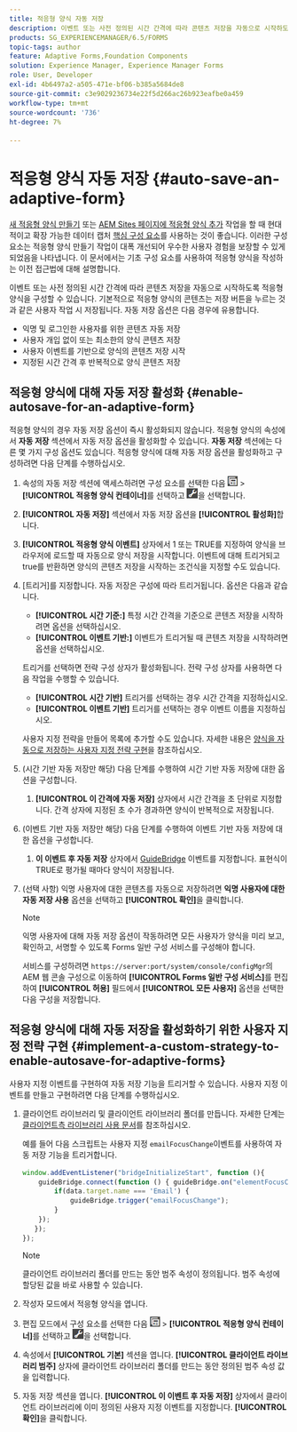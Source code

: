 ```yaml
---
title: 적응형 양식 자동 저장
description: 이벤트 또는 사전 정의된 시간 간격에 따라 콘텐츠 저장을 자동으로 시작하도록 적응형 양식을 구성할 수 있습니다
products: SG_EXPERIENCEMANAGER/6.5/FORMS
topic-tags: author
feature: Adaptive Forms,Foundation Components
solution: Experience Manager, Experience Manager Forms
role: User, Developer
exl-id: 4b6497a2-a505-471e-bf06-b385a5684de8
source-git-commit: c3e9029236734e22f5d266ac26b923eafbe0a459
workflow-type: tm+mt
source-wordcount: '736'
ht-degree: 7%

---
```


# 적응형 양식 자동 저장 {#auto-save-an-adaptive-form}

<span class="preview"> [새 적응형 양식 만들기](/help/forms/using/create-an-adaptive-form-core-components.md) 또는 [AEM Sites 페이지에 적응형 양식 추가](/help/forms/using/create-or-add-an-adaptive-form-to-aem-sites-page.md) 작업을 할 때 현대적이고 확장 가능한 데이터 캡처 [핵심 구성 요소](https://experienceleague.adobe.com/docs/experience-manager-core-components/using/adaptive-forms/introduction.html?lang=ko)를 사용하는 것이 좋습니다. 이러한 구성 요소는 적응형 양식 만들기 작업이 대폭 개선되어 우수한 사용자 경험을 보장할 수 있게 되었음을 나타냅니다. 이 문서에서는 기초 구성 요소를 사용하여 적응형 양식을 작성하는 이전 접근법에 대해 설명합니다. </span>

이벤트 또는 사전 정의된 시간 간격에 따라 콘텐츠 저장을 자동으로 시작하도록 적응형 양식을 구성할 수 있습니다. 기본적으로 적응형 양식의 콘텐츠는 저장 버튼을 누르는 것과 같은 사용자 작업 시 저장됩니다. 자동 저장 옵션은 다음 경우에 유용합니다.

* 익명 및 로그인한 사용자를 위한 콘텐츠 자동 저장
* 사용자 개입 없이 또는 최소한의 양식 콘텐츠 저장
* 사용자 이벤트를 기반으로 양식의 콘텐츠 저장 시작
* 지정된 시간 간격 후 반복적으로 양식 콘텐츠 저장

## 적응형 양식에 대해 자동 저장 활성화 {#enable-autosave-for-an-adaptive-form}

적응형 양식의 경우 자동 저장 옵션이 즉시 활성화되지 않습니다. 적응형 양식의 속성에서 **자동 저장** 섹션에서 자동 저장 옵션을 활성화할 수 있습니다. **자동 저장** 섹션에는 다른 몇 가지 구성 옵션도 있습니다. 적응형 양식에 대해 자동 저장 옵션을 활성화하고 구성하려면 다음 단계를 수행하십시오.

1. 속성의 자동 저장 섹션에 액세스하려면 구성 요소를 선택한 다음 ![필드 수준](assets/field-level.png) > **[!UICONTROL 적응형 양식 컨테이너]**&#x200B;를 선택하고 ![cmpr](assets/cmppr.png)을 선택합니다.
1. **[!UICONTROL 자동 저장]** 섹션에서 자동 저장 옵션을 **[!UICONTROL 활성화]**&#x200B;합니다.
1. **[!UICONTROL 적응형 양식 이벤트]** 상자에서 1 또는 TRUE를 지정하여 양식을 브라우저에 로드할 때 자동으로 양식 저장을 시작합니다. 이벤트에 대해 트리거되고 true를 반환하면 양식의 콘텐츠 저장을 시작하는 조건식을 지정할 수도 있습니다.
1. [트리거]를 지정합니다. 자동 저장은 구성에 따라 트리거됩니다. 옵션은 다음과 같습니다.

   * **[!UICONTROL 시간 기준:]** 특정 시간 간격을 기준으로 콘텐츠 저장을 시작하려면 옵션을 선택하십시오.
   * **[!UICONTROL 이벤트 기반:]** 이벤트가 트리거될 때 콘텐츠 저장을 시작하려면 옵션을 선택하십시오.

   트리거를 선택하면 전략 구성 상자가 활성화됩니다. 전략 구성 상자를 사용하면 다음 작업을 수행할 수 있습니다.

   * **[!UICONTROL 시간 기반]** 트리거를 선택하는 경우 시간 간격을 지정하십시오.
   * **[!UICONTROL 이벤트 기반]** 트리거를 선택하는 경우 이벤트 이름을 지정하십시오.

   사용자 지정 전략을 만들어 목록에 추가할 수도 있습니다. 자세한 내용은 [양식을 자동으로 저장하는 사용자 지정 전략 구현](/help/forms/using/auto-save-an-adaptive-form.md#p-implement-a-custom-strategy-to-enable-autosave-for-adaptive-forms-p)을 참조하십시오.

1. (시간 기반 자동 저장만 해당) 다음 단계를 수행하여 시간 기반 자동 저장에 대한 옵션을 구성합니다.

   1. **[!UICONTROL 이 간격에 자동 저장]** 상자에서 시간 간격을 초 단위로 지정합니다. 간격 상자에 지정된 초 수가 경과하면 양식이 반복적으로 저장됩니다.

1. (이벤트 기반 자동 저장만 해당) 다음 단계를 수행하여 이벤트 기반 자동 저장에 대한 옵션을 구성합니다.

   1. **이 이벤트 후 자동 저장** 상자에서 [GuideBridge](https://helpx.adobe.com/kr/aem-forms/6/javascript-api/GuideBridge.html) 이벤트를 지정합니다. 표현식이 TRUE로 평가될 때마다 양식이 저장됩니다.

1. (선택 사항) 익명 사용자에 대한 콘텐츠를 자동으로 저장하려면 **익명 사용자에 대한 자동 저장 사용** 옵션을 선택하고 **[!UICONTROL 확인]**&#x200B;을 클릭합니다.

   >[!NOTE]
   >
   >익명 사용자에 대해 자동 저장 옵션이 작동하려면 모든 사용자가 양식을 미리 보고, 확인하고, 서명할 수 있도록 Forms 일반 구성 서비스를 구성해야 합니다.
   >
   >서비스를 구성하려면 `https://server:port/system/console/configMgr`의 AEM 웹 콘솔 구성으로 이동하여 **[!UICONTROL Forms 일반 구성 서비스]**&#x200B;를 편집하여 **[!UICONTROL 허용]** 필드에서 **[!UICONTROL 모든 사용자]** 옵션을 선택한 다음 구성을 저장합니다.

## 적응형 양식에 대해 자동 저장을 활성화하기 위한 사용자 지정 전략 구현 {#implement-a-custom-strategy-to-enable-autosave-for-adaptive-forms}

사용자 지정 이벤트를 구현하여 자동 저장 기능을 트리거할 수 있습니다. 사용자 지정 이벤트를 만들고 구현하려면 다음 단계를 수행하십시오.

1. 클라이언트 라이브러리 및 클라이언트 라이브러리 폴더를 만듭니다. 자세한 단계는 [클라이언트측 라이브러리 사용 문서](/help/sites-developing/clientlibs.md)를 참조하십시오.

   예를 들어 다음 스크립트는 사용자 지정 `emailFocusChange`이벤트를 사용하여 자동 저장 기능을 트리거합니다.

   ```javascript
   window.addEventListener("bridgeInitializeStart", function (){
       guideBridge.connect(function () { guideBridge.on("elementFocusChanged", function (event,data) {
           if(data.target.name === 'Email') {
               guideBridge.trigger("emailFocusChange");
           }
       });
      });
   });
   ```

   >[!NOTE]
   >
   >클라이언트 라이브러리 폴더를 만드는 동안 범주 속성이 정의됩니다. 범주 속성에 할당된 값을 바로 사용할 수 있습니다.

1. 작성자 모드에서 적응형 양식을 엽니다.

1. 편집 모드에서 구성 요소를 선택한 다음 ![필드 수준](assets/field-level.png) > **[!UICONTROL 적응형 양식 컨테이너]**&#x200B;를 선택하고 ![cmpr](assets/cmppr.png)을 선택합니다.
1. 속성에서 **[!UICONTROL 기본]** 섹션을 엽니다. **[!UICONTROL 클라이언트 라이브러리 범주]** 상자에 클라이언트 라이브러리 폴더를 만드는 동안 정의된 범주 속성 값을 입력합니다.
1. 자동 저장 섹션을 엽니다. **[!UICONTROL 이 이벤트 후 자동 저장]** 상자에서 클라이언트 라이브러리에 이미 정의된 사용자 지정 이벤트를 지정합니다. **[!UICONTROL 확인]**&#x200B;을 클릭합니다.
